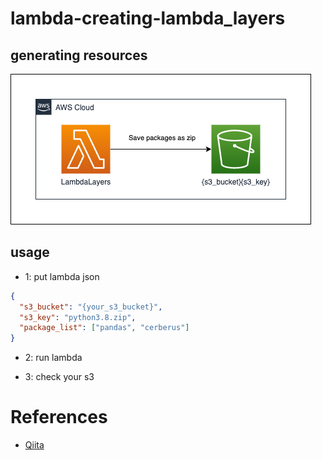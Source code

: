 # lambda-creating-lambda_layers

## generating resources

![image](./pics/aws-cdk-small-examples.png)


## usage

* 1: put lambda json

```json
{
  "s3_bucket": "{your_s3_bucket}",
  "s3_key": "python3.8.zip",
  "package_list": ["pandas", "cerberus"]
}
```

* 2: run lambda

* 3: check your s3 

# References

* [Qiita](https://qiita.com/gsy0911/items/07e820a213d1e81fbe0d)